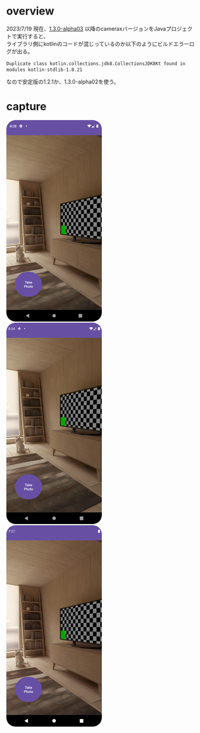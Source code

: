 # overview
2023/7/19 現在、[1.3.0-alpha03](https://developer.android.com/jetpack/androidx/releases/camera?hl=ja#1.3.0-alpha03) 以降のcameraxバージョンをJavaプロジェクトで実行すると、<br>
ライブラリ側にkotlinのコードが混じっているのか以下のようにビルドエラーログが出る。<br>
```
Duplicate class kotlin.collections.jdk8.CollectionsJDK8Kt found in modules kotlin-stdlib-1.8.21
```
なので安定版の1.2.1か、1.3.0-alpha02を使う。<br>


# capture

<img src="./api_28.png" width=50% />
<img src="./api_29.png" width=50% />
<img src="./api_30.png" width=50% />